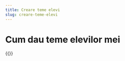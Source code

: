 ```yaml
---
title: Creare teme elevi
slug: creare-teme-elevi
---
```

# Cum dau teme elevilor mei

{{<youtube n2hp6qCc1cA>}}